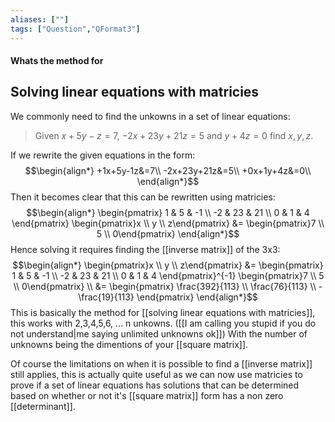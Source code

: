 ```yaml
---
aliases: [""]
tags: ["Question","QFormat3"]
---
```


#### Whats the method for
## Solving linear equations with matricies
We commonly need to find the unkowns in a set of linear equations:

> Given $x+5y-z=7$, $-2x+23y+21z=5$ and $y+4z=0$ find $x,y,z$.

If we rewrite the given equations in the form:
$$\begin{align*}
+1x+5y-1z&=7\\
-2x+23y+21z&=5\\
+0x+1y+4z&=0\\
\end{align*}$$
Then it becomes clear that this can be rewritten using matricies:
$$\begin{align*}
\begin{pmatrix} 1 & 5 & -1 \\ -2 & 23 & 21 \\ 0 & 1 & 4 \end{pmatrix} \begin{pmatrix}x \\ y \\ z\end{pmatrix} &= \begin{pmatrix}7  \\ 5 \\ 0\end{pmatrix} 
\end{align*}$$
Hence solving it requires finding the [[inverse matrix]] of the 3x3:
$$\begin{align*}
 \begin{pmatrix}x \\ y \\ z\end{pmatrix} &= \begin{pmatrix} 1 & 5 & -1 \\ -2 & 23 & 21 \\ 0 & 1 & 4 \end{pmatrix}^{-1} \begin{pmatrix}7  \\ 5 \\ 0\end{pmatrix} \\
&= \begin{pmatrix} \frac{392}{113} \\ \frac{76}{113} \\ - \frac{19}{113} \end{pmatrix}
\end{align*}$$
This is basically the method for [[solving linear equations with matricies]], this works with 2,3,4,5,6, ... n unkowns. ([[I am calling you stupid if you do not understand|me saying unlimited unknowns ok]]) With the number of unknowns being the dimentions of your [[square matrix]].

Of course the limitations on when it is possible to find a [[inverse matrix]] still applies, this is actually quite useful as we can now use matricies to prove if a set of linear equations has solutions that can be determined based on whether or not it's [[square matrix]] form has a non zero [[determinant]].